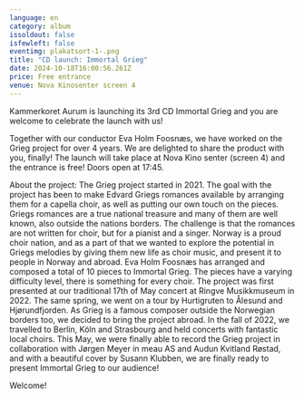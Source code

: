 ```yaml
---
language: en
category: album
issoldout: false
isfewleft: false
eventimg: plakatsort-1-.png
title: "CD launch: Immortal Grieg"
date: 2024-10-18T16:00:56.261Z
price: Free entrance
venue: Nova Kinosenter screen 4
---
```

K﻿ammerkoret Aurum is launching its 3rd CD Immortal Grieg and you are welcome to celebrate the launch with us!

T﻿ogether with our conductor Eva Holm Foosnæs, we have worked on the Grieg project for over 4 years. We are delighted to share the product with you, finally!
T﻿he launch will take place at Nova Kino senter (screen 4) and the entrance is free! 
Doors open at 17:45. 

A﻿bout the project:
T﻿he Grieg project started in 2021. The goal with the project has been to make Edvard Griegs romances available by arranging them for a capella choir, as well as putting our own touch on the pieces. Griegs romances are a true national treasure and many of them are well known, also outside the nations borders. The challenge is that the romances are not written for choir, but for a pianist and a singer. Norway is a proud choir nation, and as a part of that we wanted to explore the potential in Griegs melodies by giving them new life as choir music, and present it to people in Norway and abroad.
E﻿va Holm Foosnæs has arranged and composed a total of 10 pieces to Immortal Grieg. The pieces have a varying difficulty level, there is something for every choir.
T﻿he project was first presented at our traditional 17th of May concert at Ringve Musikkmuseum in 2022. The same spring, we went on a tour by Hurtigruten to Ålesund and Hjørundfjorden. As Grieg is a famous composer outside the Norwegian borders too, we decided to bring the project abroad. In the fall of 2022, we travelled to Berlin, Köln and Strasbourg and held concerts with fantastic local choirs. 
T﻿his May, we were finally able to record the Grieg project in collaboration with Jørgen Meyer in meau AS and Audun Kvitland Røstad, and with a beautiful cover by Susann Klubben, we are finally ready to present Immortal Grieg to our audience!

W﻿elcome!